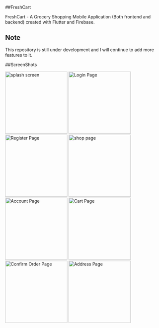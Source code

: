 ##FreshCart

FreshCart - A Grocery Shopping Mobile Application (Both frontend and backend) created with Flutter and Firebase.

## Note
This repository is still under development and I will continue to add more features to it.

##ScreenShots


<p>
<img src="https://github.com/AFKBharat/FreshCart/assets/162277182/19631aa9-8fc9-4ada-aed7-d66e55a5264c" alt="splash screen" width = "200" >
<img src="https://github.com/AFKBharat/FreshCart/assets/162277182/d86a55fe-48e2-4857-8205-0a84a61e80bb" alt="Login Page" width = "200" >
<img src="https://github.com/AFKBharat/FreshCart/assets/162277182/81a0db9a-b896-4b61-ab93-9b59c1002f77" alt="Register Page" width = "200" >
<img src="https://github.com/AFKBharat/FreshCart/assets/162277182/770d6824-13d7-40bc-a4af-b1f3132b2235" alt="shop page" width = "200" >
<img src="https://github.com/AFKBharat/FreshCart/assets/162277182/3ca9895f-55f3-475b-b086-f92a6a5c4081" alt="Account Page" width = "200" >
<img src="https://github.com/AFKBharat/FreshCart/assets/162277182/5cd8dc45-c654-4ee1-99bb-6978d02b91a8" alt="Cart Page" width = "200" >
<img src="https://github.com/AFKBharat/FreshCart/assets/162277182/ea08560c-c6ca-44ac-9bc7-d85f36a6a862" alt="Confirm Order Page" width = "200" >
<img src="https://github.com/AFKBharat/FreshCart/assets/162277182/f5ba689d-e1f4-41ec-9299-eaf49e8de362" alt="Address Page" width = "200" >
</p>
